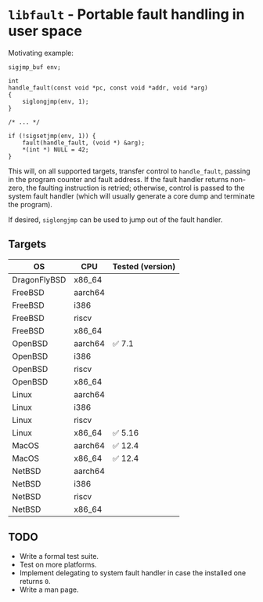 # `libfault` - Portable fault handling in user space

Motivating example:

```
sigjmp_buf env;

int
handle_fault(const void *pc, const void *addr, void *arg)
{
    siglongjmp(env, 1);
}

/* ... */

if (!sigsetjmp(env, 1)) {
    fault(handle_fault, (void *) &arg);
    *(int *) NULL = 42;
}
```

This will, on all supported targets, transfer control to `handle_fault`, passing in the program counter and fault address. If the fault handler returns non-zero, the faulting instruction is retried; otherwise, control is passed to the system fault handler (which will usually generate a core dump and terminate the program).

If desired, `siglongjmp` can be used to jump out of the fault handler.

## Targets

| OS           | CPU      | Tested (version)        |
| ------------ | -------- | ----------------------- |
| DragonFlyBSD | x86_64   |                         |
| FreeBSD      | aarch64  |                         |
| FreeBSD      | i386     |                         |
| FreeBSD      | riscv    |                         |
| FreeBSD      | x86_64   |                         |
| OpenBSD      | aarch64  | :white_check_mark: 7.1  |
| OpenBSD      | i386     |                         |
| OpenBSD      | riscv    |                         |
| OpenBSD      | x86_64   |                         |
| Linux        | aarch64  |                         |
| Linux        | i386     |                         |
| Linux        | riscv    |                         |
| Linux        | x86_64   | :white_check_mark: 5.16 |
| MacOS        | aarch64  | :white_check_mark: 12.4 |
| MacOS        | x86_64   | :white_check_mark: 12.4 |
| NetBSD       | aarch64  |                         |
| NetBSD       | i386     |                         |
| NetBSD       | riscv    |                         |
| NetBSD       | x86_64   |                         |

## TODO

* Write a formal test suite.
* Test on more platforms.
* Implement delegating to system fault handler in case the installed one
  returns `0`.
* Write a man page.
